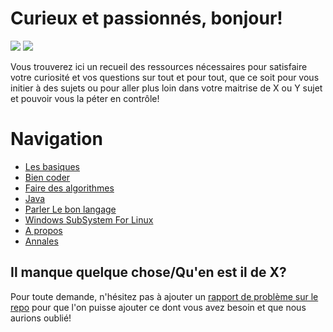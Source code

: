 # Curieux et passionnés, bonjour!
[![](https://img.shields.io/github/contributors/UFRCaenDiscordServer/guide-du-petit-informaticien.svg)](https://github.com/UFRCaenDiscordServer/guide-du-petit-informaticien/graphs/contributors)
[![](https://img.shields.io/github/last-commit/UFRCaenDiscordServer/guide-du-petit-informaticien.svg)](https://github.com/UFRCaenDiscordServer/guide-du-petit-informaticien/commits/master)

Vous trouverez ici un recueil des ressources nécessaires pour satisfaire votre curiosité et vos questions sur tout et pour tout, que ce soit pour vous initier à des sujets ou pour aller plus loin dans votre maitrise de X ou Y sujet et pouvoir vous la péter en contrôle!

# Navigation


- [Les basiques](how-to/basics)
- [Bien coder](how-to/bien-coder)
- [Faire des algorithmes](how-to/faire-des-algorithmes)
- [Java](how-to/java)
- [Parler Le bon langage](how-to/parler-le-bon-langage)
- [Windows SubSystem For Linux](how-to/wsl)
- [A propos](a-propos)
- [Annales](annales/index)


## Il manque quelque chose/Qu'en est il de X?

Pour toute demande, n'hésitez pas à ajouter un [rapport de problème sur le repo](https://github.com/UFRCaenDiscordServer/guide-du-petit-informaticien/issues) pour que l'on puisse ajouter ce dont vous avez besoin et que nous aurions oublié!
